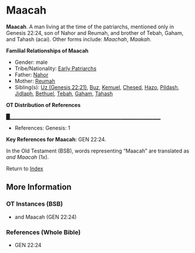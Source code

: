 # Maacah
**Maacah**. 
A man living at the time of the patriarchs, mentioned only in Genesis 22:24, son of Nahor and Reumah, and brother of Tebah, Gaham, and Tahash (acai). 
Other forms include: 
*Maachah*, *Maakah*. 




**Familial Relationships of Maacah**


* Gender: male
* Tribe/Nationality: [Early Patriarchs](../../../groups/md/acai/Earlypatriarchs.md)
* Father: [Nahor](Nahor.2.md)
* Mother: [Reumah](Reumah.md)
* Sibling(s): [Uz (Genesis 22:21)](Uz.2.md), [Buz](Buz.md), [Kemuel](Kemuel.md), [Chesed](Chesed.md), [Hazo](Hazo.md), [Pildash](Pildash.md), [Jidlaph](Jidlaph.md), [Bethuel](Bethuel.md), [Tebah](Tebah.md), [Gaham](Gaham.md), [Tahash](Tahash.md)


**OT Distribution of References**

█▁▁▁▁▁▁▁▁▁▁▁▁▁▁▁▁▁▁▁▁▁▁▁▁▁▁▁▁▁▁▁▁▁▁▁▁▁▁
* References: Genesis: 1



**Key References for Maacah**: 
GEN 22:24. 


In the Old Testament (BSB), words representing “Maacah” are translated as 
*and Maacah* (1x). 




Return to [Index](00-Index.md)

## More Information

### OT Instances (BSB)

* and Maacah (GEN 22:24)



### References (Whole Bible)

* GEN 22:24



